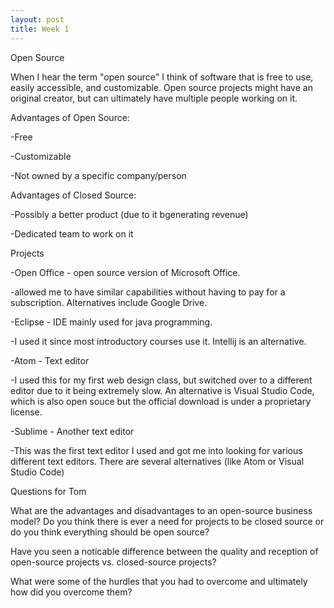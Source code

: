 ```yaml
---
layout: post
title: Week 1
---
```



Open Source

When I hear the term "open source" I think of software that is free to use, easily accessible, and customizable.
Open source projects might have an original creator, but can ultimately have multiple people working on it.

Advantages of Open Source:

  -Free

  -Customizable

  -Not owned by a specific company/person

Advantages of Closed Source:

  -Possibly a better product (due to it bgenerating revenue)
  
  -Dedicated team to work on it
  
Projects
  
  -Open Office - open source version of Microsoft Office.
  
   -allowed me to have similar capabilities without having to pay for a subscription. Alternatives include Google Drive.
  
  -Eclipse - IDE mainly used for java programming. 
      
   -I used it since most introductory courses use it. Intellij is an alternative.
  
  -Atom - Text editor
      
   -I used this for my first web design class, but switched over to a different editor due to it being extremely slow. 
       An alternative is Visual Studio Code, which is also open souce but the official download is under a proprietary license.
  
  -Sublime - Another text editor
      
   -This was the first text editor I used and got me into looking for various different text editors. 
       There are several alternatives (like Atom or Visual Studio Code)
       
Questions for Tom
  
  What are the advantages and disadvantages to an open-source business model? Do you think there is ever a need for projects to be closed source or do you think everything should be open source?
  
  Have you seen a noticable difference between the quality and reception of open-source projects vs. closed-source projects?
  
  What were some of the hurdles that you had to overcome and ultimately how did you overcome them?

